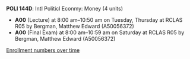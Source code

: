 **POLI 144D**: Intl Politicl Econmy: Money (4 units)

- **A00** (Lecture) at 8:00 am–10:50 am on Tuesday, Thursday at RCLAS R05 by Bergman, Matthew Edward (A50056372)
- **A00** (Final Exam) at 8:00 am–10:59 am on Saturday at RCLAS R05 by Bergman, Matthew Edward (A50056372)

[Enrollment numbers over time](./POLI144D.tsv)
